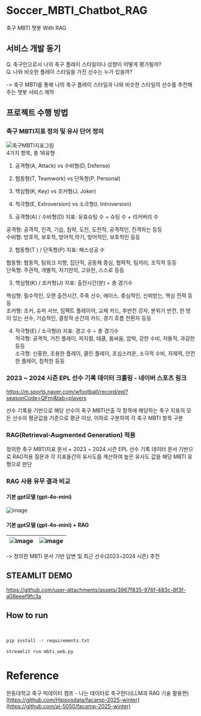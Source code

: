 # Soccer_MBTI_Chatbot_RAG
축구 MBTI 챗봇 With RAG

## 서비스 개발 동기

Q. 축구인으로서 나의 축구 플레이 스타일이나 성향이 어떻게 평가될까?  
Q. 나와 비슷한 플레이 스타일을 가진 선수는 누가 있을까?  

-> 축구 MBTI를 통해 나의 축구 플레이 스타일과 나와 비슷한 스타일의 선수를 추천해주는 챗봇 서비스 제작


## 프로젝트 수행 방법

### 축구 MBTI지표 정의 및 유사 단어 정의
![축구MBTI지표그림](https://github.com/user-attachments/assets/f766f42b-d888-45af-8c1e-e50c0bb7f70f)  
4가지 항목, 총 16유형  

1. 공격형(A, Attack) vs 수비형(D, Defense)
2. 협동형(T, Teamwork) vs 단독형(P, Personal)
3. 핵심형(K, Key) vs 조커형(J, Joker)
4. 적극형(E, Extroversion) vs 소극형(I, Introversion)
 
1. 공격형(A) / 수비형(D) 지표: 유효슈팅 수 + 슈팅 수 + 리커버리 수  

공격형: 공격적, 진격, 기습, 침략, 도전, 도전적, 공격적인, 진격하는 등등  
수비형: 방호적, 보호적, 방어적,막기, 방어적인, 보호적인 등등  

2. 협동형(T ) / 단독형(P) 지표: 패스성공 수  

협동형: 협동적, 팀워크 지향, 집단적, 공동체 중심, 협력적, 팀끼리, 조직적 등등  
단독형: 주관적, 개별적, 자기만의, 고유한, 스스로 등등  

3. 핵심형(K) / 조커형(J) 지표: 출전시간(분) ÷ 총 경기수    
 
핵심형: 필수적인, 오랜 출전시간, 주축 선수, 에이스, 중심적인, 신뢰받는, 핵심 전력 등등  
조커형: 조커, 슈퍼 서브, 임팩트 플레이어, 교체 카드, 후반전 강자, 분위기 반전, 한 방이 있는 선수, 기습적인, 결정적 순간의 카드, 경기 흐름 전환자 등등  

4. 적극형(E) / 소극형(I) 지표: 경고 수 ÷ 총 경기수  
적극형: 공격적, 거친 플레이, 피지컬, 태클, 몸싸움, 압박, 강한 수비, 저돌적, 과감한 등등  
소극형: 신중한, 조용한 플레이, 클린 플레이, 조심스러운, 소극적 수비, 자제력, 안전한 플레이, 침착한 등등


### 2023 ~ 2024 시즌 EPL 선수 기록 데이터 크롤링 - 네이버 스포츠 링크
https://m.sports.naver.com/wfootball/record/epl?seasonCode=QFmj&tab=players

선수 기록을 기반으로 해당 선수의 축구 MBTI산출 
각 항목에 해당하는 축구 지표의 모든 선수의 평균값을 기준으로 평균 이상, 이하로 구분하여 각 축구 MBTI 항목 구분

### RAG(Retrieval-Augmented Generation) 적용
정의한 축구 MBTI지표 문서 + 2023 ~ 2024 시즌 EPL 선수 기록 데이터 문서 기반으로 RAG적용
질문과 각 지표들간의 유사도를 계산하여 높은 유사도 값을 해당 MBTI 유형으로 판단


### RAG 사용 유무 결과 비교   
#### 기본 gpt모델 (gpt-4o-mini)   
![image](https://github.com/user-attachments/assets/6b3a0a79-ddbb-4a47-8481-a20520f215d1)

 
#### 기본 gpt모델 (gpt-4o-mini) + RAG  
![image](https://github.com/user-attachments/assets/631563ae-99b3-4184-b5d9-254cfbc863c7) | ![image](https://github.com/user-attachments/assets/e0ba34c4-5e74-4f1d-8124-db0628e3359c)
---|---|


-> 정의한 MBTI 문서 기반 답변 및 최근 선수(2023~2024 시즌) 추천 

## STEAMLIT DEMO  
https://github.com/user-attachments/assets/3967f835-976f-483c-8f3f-a08eeef9fc3a  

## How to run  
<br>

```bash
pip install -r requirements.txt
```

```bash
streamlit run mbti_web.py
```

# Reference
한동대학교 축구 빅데이터 캠프 - 나는 데이터로 축구한다(LLM과 RAG 기술 활용편)
[https://github.com/Hipposdata/facamp-2025-winter](https://github.com/ai-5050/facamp-2025-winter)
